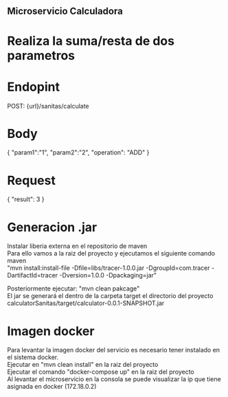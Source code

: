 ## Microservicio Calculadora
# Realiza la suma/resta de dos parametros

# Endopint
POST: {url}/sanitas/calculate


# Body
{
  "param1":"1",
  "param2":"2",
  "operation": "ADD"
}

# Request
{
    "result": 3
}

# Generacion .jar
Instalar liberia externa en el repositorio de maven <br/>
Para ello vamos a la raiz del proyecto y ejecutamos el siguiente comando maven<br/>
"mvn install:install-file -Dfile=libs/tracer-1.0.0.jar -DgroupId=com.tracer -DartifactId=tracer -Dversion=1.0.0 -Dpackaging=jar"<br/>


Posteriormente ejecutar: "mvn clean pakcage"<br/>
El jar se generará el dentro de la carpeta target el directorio del proyecto<br/>
calculatorSanitas/target/calculator-0.0.1-SNAPSHOT.jar<br/>

# Imagen docker 
Para levantar la imagen docker del servicio es necesario tener instalado en el sistema docker.<br/>
Ejecutar en "mvn clean install" en la raiz del proyecto<br/>
Ejecutar el comando "docker-compose up" en la raiz del proyecto<br/>
Al levantar el microservicio en la consola se puede visualizar la ip que tiene asignada en docker (172.18.0.2)<br/>
